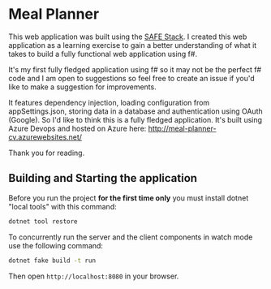 # Meal Planner
This web application was built using the [SAFE Stack](https://safe-stack.github.io/). I created this web application as a learning exercise to gain a better understanding of what it takes to build a fully functional web application using f#.

It's my first fully fledged application using f# so it may not be the perfect f# code and I am open to suggestions so feel free to create an issue if you'd like to make a suggestion for improvements.

It features dependency injection, loading configuration from appSettings.json, storing data in a database and authentication using OAuth (Google). So I'd like to think this is a fully fledged application.
It's built using Azure Devops and hosted on Azure here: http://meal-planner-cv.azurewebsites.net/

Thank you for reading.

## Building and Starting the application
Before you run the project **for the first time only** you must install dotnet "local tools" with this command:

```bash
dotnet tool restore
```

To concurrently run the server and the client components in watch mode use the following command:

```bash
dotnet fake build -t run
```

Then open `http://localhost:8080` in your browser.
